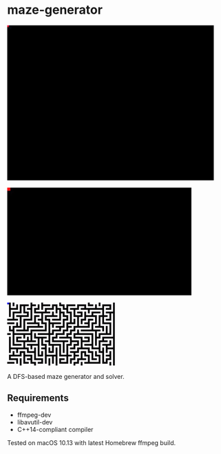 # maze-generator
![A Giant Maze](https://github.com/firebolt55439/maze-generator/blob/master/assets/dfs-big-maze.gif?raw=true)

![DFS-based maze generation](https://github.com/firebolt55439/maze-generator/blob/master/assets/dfs-maze-generation.gif?raw=true)

![BFS-based maze solver](https://github.com/firebolt55439/maze-generator/blob/master/assets/bfs-solver-max-14mb.gif?raw=true)

A DFS-based maze generator and solver.

## Requirements
* ffmpeg-dev
* libavutil-dev
* C++14-compliant compiler

Tested on macOS 10.13 with latest Homebrew ffmpeg build.
